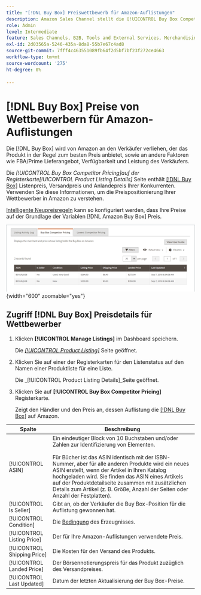 ```yaml
---
title: "[!DNL Buy Box] Preiswettbewerb für Amazon-Auflistungen"
description: Amazon Sales Channel stellt die [!UICONTROL Buy Box Competitor Pricing] -Tab, damit Sie die Preispositionierung Ihrer Konkurrenten in Amazon besser verstehen können.
role: Admin
level: Intermediate
feature: Sales Channels, B2B, Tools and External Services, Merchandising, Integration
exl-id: 2d03565a-5246-435a-8da8-55b7e67c4ad8
source-git-commit: 7fff4c463551089fb64f2d5bf7bf23f272ce4663
workflow-type: tm+mt
source-wordcount: '275'
ht-degree: 0%

---
```


# [!DNL Buy Box] Preise von Wettbewerbern für Amazon-Auflistungen

Die [!DNL Buy Box] wird von Amazon an den Verkäufer verliehen, der das Produkt in der Regel zum besten Preis anbietet, sowie an andere Faktoren wie FBA/Prime Lieferangebot, Verfügbarkeit und Leistung des Verkäufers.

Die _[!UICONTROL Buy Box Competitor Pricing]_auf der Registerkarte_[!UICONTROL Product Listing Details]_ Seite enthält [[!DNL Buy Box]](./buy-box-competitor-pricing.md) Listenpreis, Versandpreis und Anlandepreis Ihrer Konkurrenten. Verwenden Sie diese Informationen, um die Preispositionierung Ihrer Wettbewerber in Amazon zu verstehen.

[Intelligente Neupreisregeln](./intelligent-repricing-rules.md) kann so konfiguriert werden, dass Ihre Preise auf der Grundlage der Variablen [!DNL Amazon Buy Box] Preis.

![Buy Box Konkurrentenpreisdetails](assets/amazon-listing-details-buy-box.png){width="600" zoomable="yes"}

## Zugriff [!DNL Buy Box] Preisdetails für Wettbewerber

1. Klicken **[!UICONTROL Manage Listings]** im Dashboard speichern.

   Die [_[!UICONTROL Product Listing]_](./managing-product-listings.md) Seite geöffnet.

1. Klicken Sie auf einer der Registerkarten für den Listenstatus auf den Namen einer Produktliste für eine Liste.

   Die _[!UICONTROL Product Listing Details]_Seite geöffnet.

1. Klicken Sie auf **[!UICONTROL Buy Box Competitor Pricing]** Registerkarte.

   Zeigt den Händler und den Preis an, dessen Auflistung die [[!DNL Buy Box]](./buy-box-competitor-pricing.md) auf Amazon.

| Spalte | Beschreibung |
|-----------------------------|----------------------------------------------------------------------------------------------------------------------------------------------------------------------------------------------------------------------------------------------------------------------------------------------------------------------------------------------------------------------------------------|
| [!UICONTROL ASIN] | Ein eindeutiger Block von 10 Buchstaben und/oder Zahlen zur Identifizierung von Elementen.<br><br>Für Bücher ist das ASIN identisch mit der ISBN-Nummer, aber für alle anderen Produkte wird ein neues ASIN erstellt, wenn der Artikel in Ihren Katalog hochgeladen wird. Sie finden das ASIN eines Artikels auf der Produktdetailseite zusammen mit zusätzlichen Details zum Artikel (z. B. Größe, Anzahl der Seiten oder Anzahl der Festplatten). |
| [!UICONTROL Is Seller] | Gibt an, ob der Verkäufer die Buy Box-Position für die Auflistung gewonnen hat. |
| [!UICONTROL Condition] | Die [Bedingung](./product-listing-condition.md) des Erzeugnisses. |
| [!UICONTROL Listing Price] | Der für Ihre Amazon-Auflistungen verwendete Preis. |
| [!UICONTROL Shipping Price] | Die Kosten für den Versand des Produkts. |
| [!UICONTROL Landed Price] | Der Börsennotierungspreis für das Produkt zuzüglich des Versandpreises. |
| [!UICONTROL Last Updated] | Datum der letzten Aktualisierung der Buy Box-Preise. |
